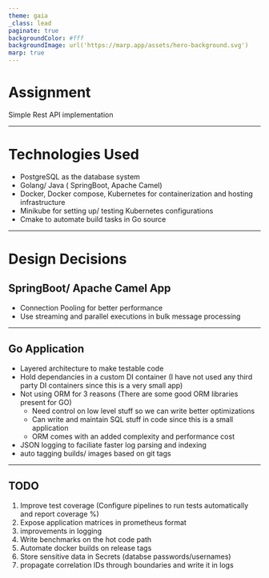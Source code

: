 ```yaml
---
theme: gaia
_class: lead
paginate: true
backgroundColor: #fff
backgroundImage: url('https://marp.app/assets/hero-background.svg')
marp: true
---
```


# **Assignment**

Simple Rest API implementation

---

# Technologies Used

- PostgreSQL as the database system
- Golang/ Java ( SpringBoot, Apache Camel)
- Docker, Docker compose, Kubernetes for containerization and hosting infrastructure
- Minikube for setting up/ testing Kubernetes configurations
- Cmake to automate build tasks in Go source

---

# Design Decisions

## SpringBoot/ Apache Camel App
- Connection Pooling for better performance
- Use streaming and parallel executions in bulk message processing

--- 

## Go Application
- Layered architecture to make testable code
- Hold dependancies in a custom DI container (I have not used any third party DI containers since this is a very small app)
- Not using ORM for 3 reasons (There are some good ORM libraries present for GO)
    - Need control on low level stuff so we can write better optimizations
    - Can write and maintain SQL stuff in code since this is a small application
    - ORM comes with an added complexity and performance cost
- JSON logging to faciliate faster log parsing and indexing
- auto tagging builds/ images based on git tags
---

## TODO

01. Improve test coverage (Configure pipelines to run tests automatically and report coverage %)
02. Expose application matrices in prometheus format
03. improvements in logging
04. Write benchmarks on the hot code path
05. Automate docker builds on release tags
06. Store sensitive data in Secrets (databse passwords/usernames)
07. propagate correlation IDs through boundaries and write it in logs